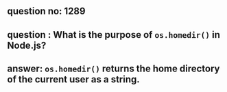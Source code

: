
      
## question no: 1289

## question : What is the purpose of `os.homedir()` in Node.js?

## answer: `os.homedir()` returns the home directory of the current user as a string.
      